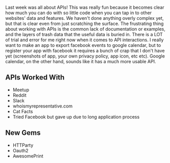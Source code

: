 Last week was all about APIs! This was really fun because it becomes clear how much you can do with so little code when you can tap in to other websites' data and features. We haven't done anything overly complex yet, but that is clear even from just scratching the surface. The frustrating thing about working with APIs is the common lack of documentation or examples, and the layers of trash data that the useful data is buried in. There is a LOT of trial and error for me right now when it comes to API interactions. I really want to make an app to export facebook events to google calendar, but to register your app with facebook it requires a bunch of crap that I don't have yet (screenshots of app, your own privacy policy, app icon, etc etc). Google calendar, on the other hand, sounds like it has a much more usable API.

## APIs Worked With
* Meetup
* Reddit
* Slack
* whoismyrepresentative.com
* Cat Facts
* Tried Facebook but gave up due to long application process

## New Gems
* HTTParty
* Oauth2
* AwesomePrint
